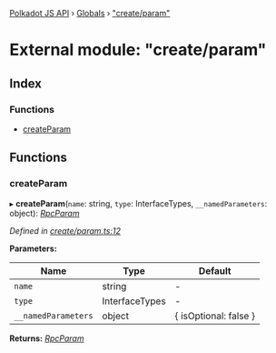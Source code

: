 [Polkadot JS API](../README.md) › [Globals](../globals.md) › ["create/param"](_create_param_.md)

# External module: "create/param"

## Index

### Functions

* [createParam](_create_param_.md#createparam)

## Functions

###  createParam

▸ **createParam**(`name`: string, `type`: InterfaceTypes, `__namedParameters`: object): *[RpcParam](../interfaces/_types_.rpcparam.md)*

*Defined in [create/param.ts:12](https://github.com/polkadot-js/api/blob/cc4a4607f1/packages/type-jsonrpc/src/create/param.ts#L12)*

**Parameters:**

Name | Type | Default |
------ | ------ | ------ |
`name` | string | - |
`type` | InterfaceTypes | - |
`__namedParameters` | object |  { isOptional: false } |

**Returns:** *[RpcParam](../interfaces/_types_.rpcparam.md)*
